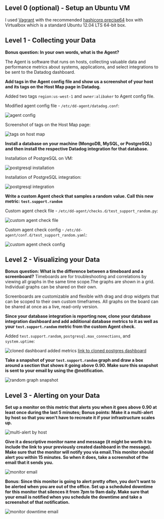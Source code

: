 ## Level 0 (optional) - Setup an Ubuntu VM

I used [Vagrant](https://www.vagrantup.com/intro/index.html) with the recommended [hashicorp precise64](https://atlas.hashicorp.com/hashicorp/boxes/precise64) box with Virtualbox which is a standard Ubuntu 12.04 LTS 64-bit box.

## Level 1 - Collecting your Data

**Bonus question: In your own words, what is the Agent?**

The Agent is software that runs on hosts, collecting valuable data and performance metrics about systems, applications, and select integrations to be sent to the Datadog dashboard. 

**Add tags in the Agent config file and show us a screenshot of your host and its tags on the Host Map page in Datadog.**

Added two tags `region:us-west-1` and `owner:alibaker` to Agent config file.

Modified agent config file - `/etc/dd-agent/datadog.conf`:

![agent config](http://i.imgur.com/vW6yIVY.png)

Screenshot of tags on the Host Map page:

![tags on host map](http://i.imgur.com/qXpur1S.png)

**Install a database on your machine (MongoDB, MySQL, or PostgreSQL) and then install the respective Datadog integration for that database.**

Installation of PostgreSQL on VM:

![postgresql installation](http://i.imgur.com/tRpfPbw.png)

Installation of PostgreSQL integration:

![postgresql integration](http://i.imgur.com/22kvHhI.png)

**Write a custom Agent check that samples a random value. Call this new metric: `test.support.random`**

Custom agent check file - `/etc/dd-agent/checks.d/test_support_random.py`:

![custom agent check file](http://i.imgur.com/3DiYAac.png)

Custom agent check config - `/etc/dd-agent/conf.d/test_support_random.yaml`:

![custom agent check config](http://i.imgur.com/b2lTBIB.png)

## Level 2 - Visualizing your Data

**Bonus question: What is the difference between a timeboard and a screenboard?**
Timeboards are for troubleshooting and correlations by viewing all graphs in the same time scope.The graphs are shown in a grid. Individual graphs can be shared on their own.

Screenboards are customizable and flexible with drag and drop widgets that can be scoped to their own custom timeframes. All graphs on the board can be shared  at once as a live, read-only version.

**Since your database integration is reporting now, clone your database integration dashboard and add additional database metrics to it as well as your `test.support.random` metric from the custom Agent check.**

Added `test.support.random`, `postgresql.max_connections`, and `system.uptime`:

![cloned dashboard added metrics](http://i.imgur.com/pkraiPS.png)
[link to cloned postgres dashboard](https://app.datadoghq.com/dash/274309/postgres---overview-cloned)

**Take a snapshot of your `test.support.random` graph and draw a box around a section that shows it going above 0.90. Make sure this snapshot is sent to your email by using the @notification.**

![random graph snapshot](http://i.imgur.com/wFK3h69.png)

## Level 3 - Alerting on your Data

**Set up a monitor on this metric that alerts you when it goes above 0.90 at least once during the last 5 minutes; Bonus points:  Make it a multi-alert by host so that you won't have to recreate it if your infrastructure scales up.**

![multi-alert by host](http://i.imgur.com/0SQJTdU.png)

**Give it a descriptive monitor name and message (it might be worth it to include the link to your previously created dashboard in the message).  Make sure that the monitor will notify you via email.This monitor should alert you within 15 minutes. So when it does, take a screenshot of the email that it sends you.**

![monitor email](http://i.imgur.com/IhZwMif.png)

**Bonus: Since this monitor is going to alert pretty often, you don't want to be alerted when you are out of the office. Set up a scheduled downtime for this monitor that silences it from 7pm to 9am daily. Make sure that your email is notified when you schedule the downtime and take a screenshot of that notification.**

![monitor downtime email](http://i.imgur.com/5DnZkYl.png)